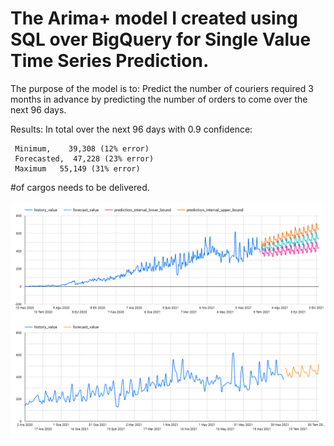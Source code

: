 # The Arima+ model I created using SQL over BigQuery for Single Value Time Series Prediction.

The purpose of the model is to: Predict the number of couriers required 3 months in advance by predicting the number of orders to come over the next 96 days.

Results:
In total over the next 96 days with 0.9 confidence:

     Minimum,    39,308 (12% error)
     Forecasted,  47,228 (23% error)
     Maximum   55,149 (31% error) 

 #of cargos needs to be delivered.

<img src="https://raw.githubusercontent.com/rsemihkoca/Arima-Prediction-with-SQL-/main/Results.png">
